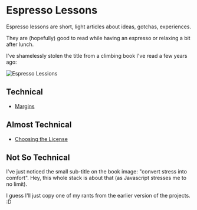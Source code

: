 # Espresso Lessons

Espresso lessons are short, light articles about ideas, gotchas, experiences.

They are (hopefully) good to read while having an espresso or relaxing a bit after lunch.

I've shamelessly stolen the title from a climbing book I've read a few years ago:

![Espresso Lessions](https://m.media-amazon.com/images/I/51CYe3Qz5iL.jpg)

## Technical

* [Margins](Margins.md)

## Almost Technical

* [Choosing the License](ChoosingTheLicense.md)

## Not So Technical

I've just noticed the small sub-title on the book image: "convert stress into comfort". Hey, this whole stack is about that (as Javascript stresses me to no limit).

I guess I'll just copy one of my rants from the earlier version of the projects. :D
